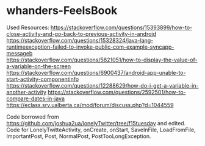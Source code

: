 # whanders-FeelsBook

Used Resources:
https://stackoverflow.com/questions/15393899/how-to-close-activity-and-go-back-to-previous-activity-in-android  
https://stackoverflow.com/questions/15328324/java-lang-runtimeexception-failed-to-invoke-public-com-example-syncapp-messageb  
https://stackoverflow.com/questions/5821051/how-to-display-the-value-of-a-variable-on-the-screen  
https://stackoverflow.com/questions/6900437/android-app-unable-to-start-activity-componentinfo  
https://stackoverflow.com/questions/12288629/how-do-i-get-a-variable-in-another-activity
https://stackoverflow.com/questions/2592501/how-to-compare-dates-in-java
https://eclass.srv.ualberta.ca/mod/forum/discuss.php?d=1044559

Code borrowed from https://github.com/joshua2ua/lonelyTwitter/tree/f15tuesday and edited. Code for LonelyTwitteActivity, onCreate, onStart, SaveInFile, LoadFromFile, ImportantPost, Post, NormalPost, PostTooLongException.
